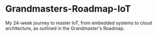 # Grandmasters-Roadmap-IoT
My 24-week journey to master IoT, from embedded systems to cloud architecture, as outlined in the Grandmaster's Roadmap.
